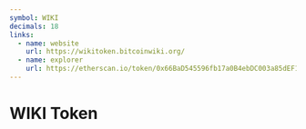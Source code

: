 ```yaml
---
symbol: WIKI
decimals: 18
links:
  - name: website
    url: https://wikitoken.bitcoinwiki.org/
  - name: explorer
    url: https://etherscan.io/token/0x66BaD545596fb17a0B4ebDC003a85dEF10E8F6Ae
---
```


# WIKI Token
